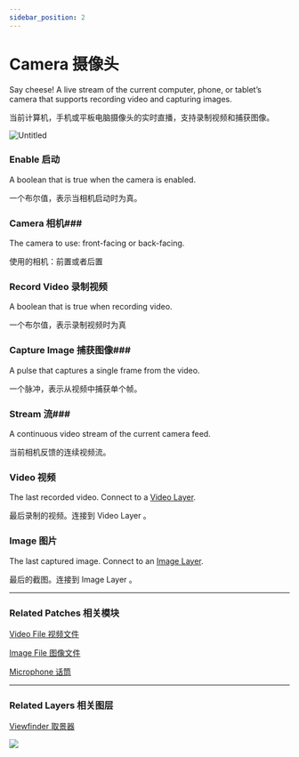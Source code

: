 ```yaml
---
sidebar_position: 2
---
```


# Camera 摄像头

Say cheese! A live stream of the current computer, phone, or tablet’s camera that supports recording video and capturing images.

当前计算机，手机或平板电脑摄像头的实时直播，支持录制视频和捕获图像。

![Untitled](https://s3.us-west-2.amazonaws.com/secure.notion-static.com/00ce73b1-31df-43e7-9b3c-e5e5de8925ca/Untitled.png?X-Amz-Algorithm=AWS4-HMAC-SHA256&X-Amz-Content-Sha256=UNSIGNED-PAYLOAD&X-Amz-Credential=AKIAT73L2G45EIPT3X45%2F20220602%2Fus-west-2%2Fs3%2Faws4_request&X-Amz-Date=20220602T165344Z&X-Amz-Expires=86400&X-Amz-Signature=ccc205c1c1bae88ea67ff5b4852aa876c2d673f0fbffd951b203d61e764ed844&X-Amz-SignedHeaders=host&response-content-disposition=filename%20%3D%22Untitled.png%22&x-id=GetObject)

### Enable 启动

A boolean that is true when the camera is enabled.

一个布尔值，表示当相机启动时为真。

### Camera 相机### 

The camera to use: front-facing or back-facing.

使用的相机：前置或者后置

### Record Video 录制视频

A boolean that is true when recording video.

一个布尔值，表示录制视频时为真

### Capture Image 捕获图像### 

A pulse that captures a single frame from the video.

一个脉冲，表示从视频中捕获单个帧。

### Stream 流### 

A continuous video stream of the current camera feed.

当前相机反馈的连续视频流。

### Video 视频

The last recorded video. Connect to a [Video Layer](https://www.notion.so/Video-Layer-915cdce337764d249dda387ba65eebfd).

最后录制的视频。连接到 Video Layer 。

### Image 图片

The last captured image. Connect to an [Image Layer](https://www.notion.so/Image-Layer-d7f13553f3764219a1004bfb8e77150f).

最后的截图。连接到 Image Layer 。

------

### Related Patches 相关模块

[Video File 视频文件](../Layer/Video%20File)

[Image File 图像文件](./../Layer/Image%20File)

[Microphone 话筒](./Microphone.md)

------

### Related Layers 相关图层

[Viewfinder 取景器](./../Layer/Viewfinder.md)

![](https://s3.us-west-2.amazonaws.com/secure.notion-static.com/c06d43e3-8089-4b47-8385-f922d8798c69/Untitled.png?X-Amz-Algorithm=AWS4-HMAC-SHA256&X-Amz-Content-Sha256=UNSIGNED-PAYLOAD&X-Amz-Credential=AKIAT73L2G45EIPT3X45%2F20220602%2Fus-west-2%2Fs3%2Faws4_request&X-Amz-Date=20220602T165352Z&X-Amz-Expires=86400&X-Amz-Signature=6fb7fb72732661238d86a37235b5fba42be8112ea1a07a61a10f5d7a16095530&X-Amz-SignedHeaders=host&response-content-disposition=filename%20%3D%22Untitled.png%22&x-id=GetObject)
